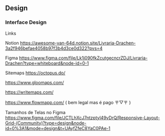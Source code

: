 ## Design
### Interface Design

Links

Notion
https://awesome-van-64d.notion.site/Livraria-Drachen-3a2f946befae4058b97f3b4d3ce0d322?pvs=4

Figma
https://www.figma.com/file/Lk1j090fkZcutgecncrZDJ/Livraria-Drachen?type=whiteboard&node-id=0-1

Sitemaps
https://octopus.do/

https://www.gloomaps.com/

https://writemaps.com/

https://www.flowmapp.com/ ( bem legal mas é pago 〒▽〒 )

Tamanhos de Telas no Figma
https://www.figma.com/file/JCTLhXcJ7ntzptyl49vDrQ/Responsive-Layout-Grid-(Community)?type=design&node-id=0%3A1&mode=design&t=UAyfZfeC8YaC0PAe-1
